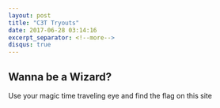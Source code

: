 ```yaml
---
layout: post
title: "C3T Tryouts"
date: 2017-06-28 03:14:16
excerpt_separator: <!--more-->
disqus: true
---
```


## Wanna be a Wizard?

Use your magic time traveling eye and find the flag on this site

